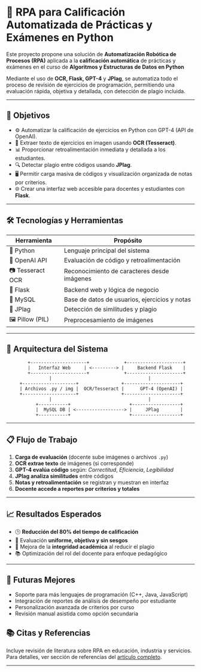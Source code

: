 # 🤖 RPA para Calificación Automatizada de Prácticas y Exámenes en Python

Este proyecto propone una solución de **Automatización Robótica de Procesos (RPA)** aplicada a la **calificación automática** de prácticas y exámenes en el curso de **Algoritmos y Estructuras de Datos en Python** 

Mediante el uso de **OCR, Flask, GPT-4** y **JPlag**, se automatiza todo el proceso de revisión de ejercicios de programación, permitiendo una evaluación rápida, objetiva y detallada, con detección de plagio incluida.

---

## 🎯 Objetivos

- ⚙️ Automatizar la calificación de ejercicios en Python con GPT-4 (API de OpenAI).
- 📄 Extraer texto de ejercicios en imagen usando **OCR (Tesseract)**.
- 📊 Proporcionar retroalimentación inmediata y detallada a los estudiantes.
- 🔍 Detectar plagio entre códigos usando **JPlag**.
- 🖥️ Permitir carga masiva de códigos y visualización organizada de notas por criterios.
- 🌐 Crear una interfaz web accesible para docentes y estudiantes con **Flask**.

---

## 🛠️ Tecnologías y Herramientas

| Herramienta       | Propósito                                     |
|-------------------|-----------------------------------------------|
| 🐍 Python         | Lenguaje principal del sistema                |
| 🧠 OpenAI API     | Evaluación de código y retroalimentación      |
| 📷 Tesseract OCR  | Reconocimiento de caracteres desde imágenes   |
| 🧰 Flask          | Backend web y lógica de negocio               |
| 🐘 MySQL          | Base de datos de usuarios, ejercicios y notas |
| 🧪 JPlag          | Detección de similitudes y plagio             |
| 🖼️ Pillow (PIL)   | Preprocesamiento de imágenes                  |

---

## 🧩 Arquitectura del Sistema

```text
        +---------------------+             +---------------------+
        |   Interfaz Web     | <---------> |     Backend Flask    |
        +---------------------+             +---------------------+
                |                                    |
     +--------------------+                +---------------------+
     | Archivos .py / img |  OCR/Tesseract |      GPT-4 (OpenAI) |
     +--------------------+                +---------------------+
                |                                    |
           +-----------+                      +------------------+
           |  MySQL DB | <------------------> |     JPlag        |
           +-----------+                      +------------------+
```

---

## 📋 Flujo de Trabajo

1. **Carga de evaluación** (docente sube imágenes o archivos `.py`)
2. **OCR extrae texto** de imágenes (si corresponde)
3. **GPT-4 evalúa código** según: *Correctitud*, *Eficiencia*, *Legibilidad*
4. **JPlag analiza similitudes** entre códigos
5. **Notas y retroalimentación** se registran y muestran en interfaz
6. **Docente accede a reportes por criterios y totales**

---

## 📈 Resultados Esperados

- 🕒 **Reducción del 80% del tiempo de calificación**
- 🎯 Evaluación **uniforme, objetiva y sin sesgos**
- 🔐 Mejora de la **integridad académica** al reducir el plagio
- 📚 Optimización del rol del docente para enfoque pedagógico

---

## 🚀 Futuras Mejores

- Soporte para más lenguajes de programación (C++, Java, JavaScript)
- Integración de reportes de análisis de desempeño por estudiante
- Personalización avanzada de criterios por curso
- Revisión manual asistida como opción secundaria



## 📚 Citas y Referencias

Incluye revisión de literatura sobre RPA en educación, industria y servicios. Para detalles, ver sección de referencias del [artículo completo](#).

---
